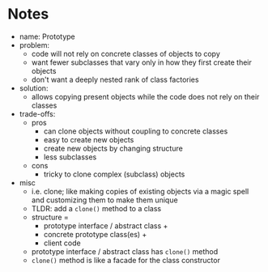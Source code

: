 # Notes

- name: Prototype
- problem:
  - code will not rely on concrete classes of objects to copy
  - want fewer subclasses that vary only in how they first create their objects
  - don't want a deeply nested rank of class factories
- solution:
  - allows copying present objects while the code does not rely on their classes
- trade-offs:
  - pros
    - can clone objects without coupling to concrete classes
    - easy to create new objects
    - create new objects by changing structure
    - less subclasses
  - cons
    - tricky to clone complex (subclass) objects
- misc
  - i.e. clone; like making copies of existing objects via a magic spell and customizing them to make them unique
  - TLDR: add a `clone()` method to a class
  - structure =
    - prototype interface / abstract class +
    - concrete prototype class(es) +
    - client code
  - prototype interface / abstract class has `clone()` method
  - `clone()` method is like a facade for the class constructor
